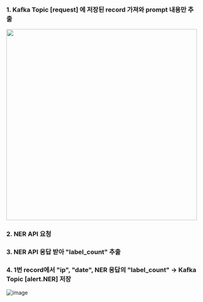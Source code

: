 ### 1. Kafka Topic [request] 에 저장된 record 가져와 prompt 내용만 추출

<img src="https://github.com/leehansori/Fasoo_BigData/assets/109563345/55d201e2-4d4f-4f98-9077-5fb5d56237a6" width="500">

### 2. NER API 요청
### 3. NER API 응답 받아 "label_count" 추출
### 4. 1번 record에서 "ip", "date", NER 응답의 "label_count"  -> Kafka Topic [alert.NER] 저장
![image](https://github.com/leehansori/Fasoo_BigData/assets/109563345/0ff93b7a-7d28-41a6-b3d4-34e542598234)


